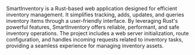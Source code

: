 SmartInventory is a Rust-based web application designed for efficient inventory management. It simplifies tracking, adds, updates, and queries inventory items through a user-friendly interface. By leveraging Rust's powerful features, SmartInventory offers reliable, performant, and safe inventory operations. The project includes a web server initialization, route configuration, and handles incoming requests related to inventory tasks, providing a seamless experience for managing inventory assets.